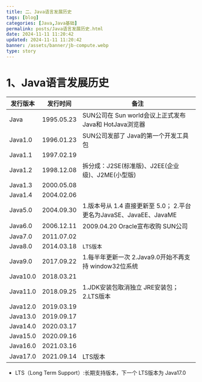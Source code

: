 ```yaml
---
title: 二、Java语言发展历史
tags: [blog]
categories: [Java,Java基础]
permalink: posts/Java语言发展历史.html 
date: 2024-11-11 11:20:42
updated: 2024-11-11 11:20:42
banner: /assets/banner/jb-compute.webp 
type: story
---
```



# 1、Java语言发展历史

| 发行版本 | 发行时间 | 备注 |
| --- | --- | --- |
| Java | 1995.05.23 | SUN公司在 Sun world会议上正式发布 Java和 HotJava浏览器 |
| Java1.0 | 1996.01.23 | SUN公司发部了 Java的第一个开发工具包 |
| Java1.1 | 1997.02.19 |   |
| Java1.2 | 1998.12.08 | 拆分成：J2SE(标准版)、J2EE(企业级)、J2ME(小型版) |
| Java1.3 | 2000.05.08 |   |
| Java1.4 | 2004.02.06 |   |
| Java5.0 | 2004.09.30|  1.版本号从 1.4 直接更新至 5.0； 2.平台更名为JavaSE、JavaEE、JavaME  |
| Java6.0 | 2006.12.11|  2009.04.20 Oracle宣布收购 SUN公司  |
| Java7.0 | 2011.07.02|    |
| Java8.0 | 2014.03.18| `LTS版本` |
| Java9.0 | 2017.09.22| 1.每半年更新一次 2.Java9.0开始不再支持 window32位系统 |
| Java10.0 | 2018.03.21|  |
| Java11.0 | 2018.09.25| 1.JDK安装包取消独立 JRE安装包；2.LTS版本 |
| Java12.0 | 2019.03.19|   |
| Java13.0 | 2019.09.17|   |
| Java14.0 | 2020.03.17|   |
| Java15.0 | 2020.09.16|   |
| Java16.0 | 2021.03.16|   |
| Java17.0 | 2021.09.14| LTS版本  |

* LTS（Long Term Support）:长期支持版本，下一个 LTS版本为 Java17.0
 
